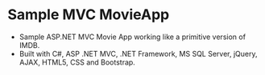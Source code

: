 # Sample MVC MovieApp

* Sample ASP.NET MVC Movie App working like a primitive version of IMDB.
* Built with C#, ASP .NET MVC, .NET Framework, MS SQL Server, jQuery, AJAX, HTML5, CSS and Bootstrap.
